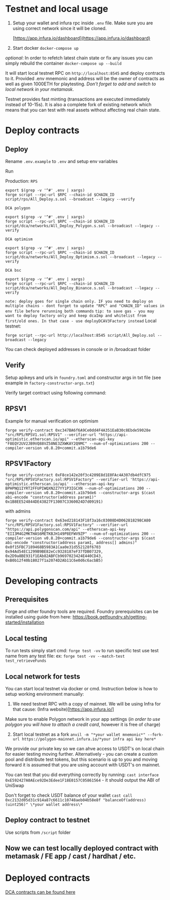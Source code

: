 # Testnet and local usage

1. Setup your wallet and infura rpc inside `.env` file. Make sure you are using correct network since it will be cloned.

   [https://app.infura.io/dashboard](https://app.infura.io/dashboard)

2. Start docker
   `docker-compose up`

_optional_: In order to refetch latest chain state or fix any issues you can simply rebuild the container `docker-compose up --build`

It will start local testnet RPC on `http://localhost:8545` and deploy contracts to it. Provided .env mnemonic and address will be the owner of contracts as well as given 1000ETH for playtesting. _Don't forget to add and switch to local network in your metamask_.

Testnet provides fast minting (transactions are executed immediately instead of 10-15s). It is also a complete fork of existing network which means that you can test with real assets without affecting real chain state.

# Deploy contracts

## Deploy

Rename `.env.example` to `.env` and setup env variables

Run

Production:
`RPS`

```
export $(grep -v '^#' .env | xargs)
forge script --rpc-url $RPC --chain-id $CHAIN_ID script/rps/All_Deploy.s.sol --broadcast --legacy --verify
```

`DCA polygon`


```
export $(grep -v '^#' .env | xargs)
forge script --rpc-url $RPC --chain-id $CHAIN_ID script/dca/networks/All_Deploy_Polygon.s.sol --broadcast --legacy --verify
```

`DCA optimism`

```
export $(grep -v '^#' .env | xargs)
forge script --rpc-url $RPC --chain-id $CHAIN_ID script/dca/networks/All_Deploy_Optimism.s.sol --broadcast --legacy --verify
```

`DCA bsc`

```
export $(grep -v '^#' .env | xargs)
forge script --rpc-url $RPC --chain-id $CHAIN_ID script/dca/networks/All_Deploy_Binance.s.sol --broadcast --legacy --verify
```

`note: deploy goes for single chain only. IF you need to deploy on multiple chains - dont forget to update "RPC" and "CHAIN_ID" values in env file before rerunning both commands`
`tip: to save gas - you may want to deploy factory only and keep dcaImp and whitelist from first/old ones. In that case - use deployDCAV3Factory instead`
Local testnet:

```
forge script --rpc-url http://localhost:8545 script/All_Deploy.sol --broadcast --legacy
```

You can check deployed addresses in console or in /broadcast folder

## Verify

Setup apikeys and urls in `foundry.toml` and constructor args in txt file (see example in `factory-constructor-args.txt`)

Verify target contract using following command:

## RPSV1

Example for manual verification on optimism

```
forge verify-contract 0xc347BA6f6A9Ce0dd4F4A351EaB30c8Ebde59028e "src/RPS/RPSV1.sol:RPSV1" --verifier-url "https://api-optimistic.etherscan.io/api" --etherscan-api-key "F8EQY2UV2JB9VQ88VZ58NE3ZXWKAY2Q9MC" --num-of-optimizations 200 --compiler-version v0.8.20+commit.a1b79de6
```

## RPSV1Factory

```
forge verify-contract 0xF8ce142e20f3c4209E8d1E0FAc4A307db4dfC975 "src/RPS/RPSV1Factory.sol:RPSV1Factory" --verifier-url 'https://api-optimistic.etherscan.io/api' --etherscan-api-key BPHPNQ1IYRT2FFUPIWQXN2Z7YY1P3IGCXN --num-of-optimizations 200 --compiler-version v0.8.20+commit.a1b79de6 --constructor-args $(cast abi-encode "constructor(address param1)" 0x1B8EE524844DE43827F13007C3360024D7d09191)
```

with admins

```
forge verify-contract 0x63ed218143F18f3a16c03008D4D062818298CA80 "src/RPS/RPSV1Factory.sol:RPSV1Factory" --verifier-url "https://api.polygonscan.com/api" --etherscan-api-key "EII3M4G2MKTHAS6METKBJH149P8EFWV9ZP" --num-of-optimizations 200 --compiler-version v0.8.20+commit.a1b79de6 --constructor-args $(cast abi-encode "constructor(address param1, address[] admins)" 0x0f15FBC7189468B5983A1Caa0e31d552128f6703 0x94Ad54EC1299B9BE82eCc9328187eF37fDB07329, 0x2D9a8BE931f1EAb82ABFCb9697023424E440CD43, 0xB0b12f40b18027f1a2074D2Ab11C6e0d6c6acbB5)
```

# Developing contracts

## Prerequisites

Forge and other foundry tools are required.
Foundry prerequisites can be installed using guide from here: https://book.getfoundry.sh/getting-started/installation

## Local testing

To run tests simply start
cmd: `forge test -vv`
to run specific test use test name from any test file:
ex: `forge test -vv --match-test test_retrieveFunds`

## Local network for tests

You can start local testnet via docker or cmd. Instruction below is how to setup working environment manually:

1. We need testnet RPC with a copy of mainnet.
   We will be using Infra for that cause: (Infra website)[https://app.infura.io/]

Make sure to enable Polygon network in your app settings (_in order to use polygon you will have to attach a credit card_, however it is free of charge)

2. Start local testnet as a fork
   `anvil -m "*your wallet mnemonic*" --fork-url https://polygon-mainnet.infura.io/*your infra api key here*`

We provide our private key so we can ahve access to USDT's on local chain for easier testing moving further. Alternatively - you can create a custom pool and distribute test tokens, but this scenario is up to you and moving forward it is assumed that you are using account with USDT's on mainnet.

You can test that you did everything correctly by running:
`cast interface 0xE592427A0AEce92De3Edee1F18E0157C05861564` - it should output the ABI of UniSwap

Don't forget to check USDT balance of your wallet
`cast call 0xc2132d05d31c914a87c6611c10748aeb04b58e8f "balanceOf(address)(uint256)" \*your wallet address\*`

## Deploy contract to testnet

Use scripts from `/script` folder

## Now we can test locally deployed contract with metamask / FE app / cast / hardhat / etc.

# Deployed contracts

[DCA contracts can be found here](./src/DCA/)
